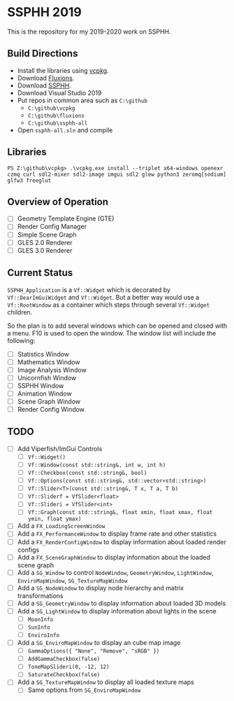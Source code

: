 # SSPHH 2019

This is the repository for my 2019-2020 work on SSPHH.

## Build Directions

* Install the libraries using [vcpkg](https://github.com/Microsoft/vcpkg).
* Download [Fluxions](https://github.com/microwerx/fluxions).
* Download [SSPHH](https://github.com/microwerx/ssphh-all).
* Download Visual Studio 2019
* Put repos in common area such as `C:\github`
  * `C:\github\vcpkg`
  * `C:\github\fluxions`
  * `C:\github\ssphh-all`
* Open `ssphh-all.sln` and compile

## Libraries

```
PS Z:\github\vcpkg> .\vcpkg.exe install --triplet x64-windows openexr czmq curl sdl2-mixer sdl2-image imgui sdl2 glew python3 zeromq[sodium] glfw3 freeglut
```

## Overview of Operation

- [ ] Geometry Template Engine (GTE)
- [ ] Render Config Manager
- [ ] Simple Scene Graph
- [ ] GLES 2.0 Renderer
- [ ] GLES 3.0 Renderer

## Current Status

`SSPHH_Application` is a `Vf::Widget` which is decorated by `Vf::DearImGuiWidget` and `Vf::Widget`. But a better way would use a `Vf::RootWindow` as a container which steps through several `Vf::Widget` children.

So the plan is to add several windows which can be opened and closed with a menu. F10 is used to open the window. The window list will include the following:

- [ ] Statistics Window
- [ ] Mathematics Window
- [ ] Image Analysis Window
- [ ] Unicornfish Window
- [ ] SSPHH Window
- [ ] Animation Window
- [ ] Scene Graph Window
- [ ] Render Config Window

## TODO

- [ ] Add Viperfish/ImGui Controls
  - [ ] `Vf::Widget()`
  - [ ] `Vf::Window(const std::string&, int w, int h)`
  - [ ] `Vf::Checkbox(const std::string&, bool)`
  - [ ] `Vf::Options(const std::string&, std::vector<std::string>)`
  - [ ] `Vf::Slider<T>(const std::string&, T x, T a, T b)`
  - [ ] `Vf::Sliderf = VfSlider<float>`
  - [ ] `Vf::Slideri = VfSlider<int>`
  - [ ] `Vf::Graph(const std::string&, float xmin, float xmax, float ymin, float ymax)`
- [ ] Add a `FX_LoadingScreenWindow`
- [ ] Add a `FX_PerformanceWindow` to display frame rate and other statistics
- [ ] Add a `FX_RenderConfigWindow` to display information about loaded render configs 
- [ ] Add a `FX_SceneGraphWindow` to display information about the loaded scene graph
- [ ] Add a `SG_Window` to control `NodeWindow`, `GeometryWindow`, `LightWindow`, `EnviroMapWindow`, `SG_TextureMapWindow`
- [ ] Add a `SG_NodeWindow` to display node hierarchy and matrix transformations
- [ ] Add a `SG_GeometryWindow` to display information about loaded 3D models
- [ ] Add a `SG_LightWindow` to display information about lights in the scene
  - [ ] `MoonInfo`
  - [ ] `SunInfo`
  - [ ] `EnviroInfo`
- [ ] Add a `SG_EnviroMapWindow` to display an cube map image
  - [ ] `GammaOptions({ "None", "Remove", "sRGB" })`
  - [ ] `AddGammaCheckbox(false)`
  - [ ] `ToneMapSlideri(0, -12, 12)`
  - [ ] `SaturateCheckbox(false)`
- [ ] Add a `SG_TextureMapWindow` to display all loaded texture maps
  - [ ] Same options from `SG_EnviroMapWindow`
